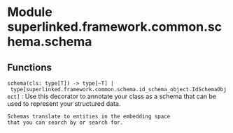 Module superlinked.framework.common.schema.schema
=================================================

Functions
---------

    
`schema(cls: type[T]) ‑> type[~T] | type[superlinked.framework.common.schema.id_schema_object.IdSchemaObject]`
:   Use this decorator to annotate your class as a schema
    that can be used to represent your structured data.
    
    Schemas translate to entities in the embedding space
    that you can search by or search for.
